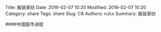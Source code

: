 Title: 服装家纺
Date: 2016-02-07 10:20
Modified: 2016-02-07 10:20
Category: share
Tags: share
Slug: C8
Authors: nJcx
Summary: 服装家纺


####中国股市进程

